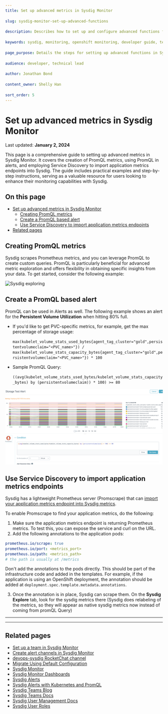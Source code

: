 ```yaml
---
title: Set up advanced metrics in Sysdig Monitor

slug: sysdig-monitor-set-up-advanced-functions

description: Describes how to set up and configure advanced functions for a team in Sysdig Monitor.

keywords: sysdig, monitoring, openshift monitoring, developer guide, team guide, team, configure, advanced functions, custom monitoring, PromQL, Service Discovery

page_purpose: Details the steps for setting up advanced functions in Sysdig Monitor, including custom monitoring, PromQL alerts, and application metrics.

audience: developer, technical lead

author: Jonathan Bond

content_owner: Shelly Han

sort_order: 5
---
```


# Set up advanced metrics in Sysdig Monitor
Last updated: **January 2, 2024**

This page is a comprehensive guide to setting up advanced metrics in Sysdig Monitor. It covers the creation of PromQL metrics, using PromQL in alerts, and employing Service Discovery to import application metrics endpoints into Sysdig. The guide includes practical examples and step-by-step instructions, serving as a valuable resource for users looking to enhance their monitoring capabilities with Sysdig.

## On this page
- [Set up advanced metrics in Sysdig Monitor](#set-up-advanced-metrics-in-sysdig-monitor)
  - [Creating PromQL metrics](#creating-promql-metrics)
  - [Create a PromQL based alert](#create-a-promql-based-alert)
  - [Use Service Discovery to import application metrics endpoints](#use-service-discovery-to-import-application-metrics-endpoints)
- [Related pages](#related-pages)


## Creating PromQL metrics
Sysdig scrapes Prometheus metrics, and you can leverage PromQL to create custom queries. PromQL is particularly beneficial for advanced metric exploration and offers flexibility in obtaining specific insights from your data. To get started, consider the following example:

![Sysdig exploring](../../images/sysdig_team_promql_explore.png)


## Create a PromQL based alert
PromQL can be used in Alerts as well. The following example shows an alert for the **Persistent Volume Utilization** when hitting 80% full. 

- If you'd like to get PVC-specific metrics, for example, get the max percentage of storage usage:

  `max(kubelet_volume_stats_used_bytes{agent_tag_cluster="gold",persistentvolumeclaim="<PVC_name>"}) / max(kubelet_volume_stats_capacity_bytes{agent_tag_cluster="gold",persistentvolumeclaim="<PVC_name>"}) * 100`

- Sample PromQL Query:

  `((avg(kubelet_volume_stats_used_bytes/kubelet_volume_stats_capacity_bytes) by (persistentvolumeclaim)) * 100) >= 80`

![Configure PromQL alert](../../images/sysdig-team-alert-config-promql.png)


## Use Service Discovery to import application metrics endpoints

Sysdig has a lightweight Prometheus server (Promscrape) that can [import your application metrics endpoint into Sysdig metrics](https://docs.sysdig.com/en/docs/sysdig-monitor/integrations/working-with-integrations/custom-integrations/collect-prometheus-metrics/migrating-from-promscrape-v1-to-v2/#migrating-from-promscrape-v1-to-v2).

To enable Promscrape to find your application metrics, do the following:
1. Make sure the application metrics endpoint is returning Prometheus metrics. To test this, you can expose the service and curl on the URL.
1. Add the following annotations to the application pods:
  ```yaml
  prometheus.io/scrape: true
  prometheus.io/port: <metrics_port>
  prometheus.io/path: <metrics_path>
  # the path is usually at /metrics
  ```
  Don't add the annotations to the pods directly. This should be part of the infrastructure code and added in the templates. For example, if the application is using an OpenShift deployment, the annotation should be added at `deployment.spec.template.metadata.annotations`.

3. Once the annotation is in place, Sysdig can scrape them. On the **Sysdig Explore** tab, look for the sysdig metrics there (Sysdig does relabeling of the metrics, so they will appear as native sysdig metrics now instead of coming from promQL Query)


---
---

## Related pages
- [Set up a team in Sysdig Monitor](/sysdig-monitor-setup-team/)
- [Create alert channels in Sysdig Monitor](/sysdig-monitor-create-alert-channels/)
- [devops-sysdig RocketChat channel](https://chat.developer.gov.bc.ca/channel/devops-sysdig)
- [Migrate Using Default Configuration](https://docs.sysdig.com/en/docs/sysdig-monitor/integrations/working-with-integrations/custom-integrations/collect-prometheus-metrics/migrating-from-promscrape-v1-to-v2/#migrate-using-default-configuration)
- [Sysdig Monitor](https://docs.sysdig.com/en/sysdig-monitor.html)
- [Sysdig Monitor Dashboards](https://docs.sysdig.com/en/dashboards.html)
- [Sysdig Alerts](https://docs.sysdig.com/en/alerts.html)
- [Sysdig Alerts with Kubernetes and PromQL](https://sysdig.com/blog/alerting-kubernetes/)
- [Sysdig Teams Blog](https://sysdig.com/blog/introducing-sysdig-teams/)
- [Sysdig Teams Docs ](https://docs.sysdig.com/en/grouping,-scoping,-and-segmenting-metrics.html#al_UUID-c54169b7-c8f5-4990-6b63-dd2e25b96cce_UUID-3dc7a7aa-2549-23a2-94e2-cee57bdd538f)
- [Sysdig User Management Docs](https://docs.sysdig.com/en/manage-teams-and-roles.html)
- [Sysdig User Roles](https://docs.sysdig.com/en/user-and-team-administration.html)


